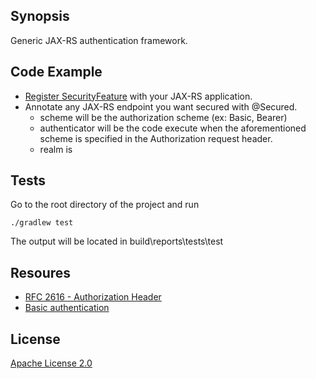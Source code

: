 ## Synopsis

Generic JAX-RS authentication framework.

## Code Example

* [Register SecurityFeature](https://docs.oracle.com/javaee/7/api/javax/ws/rs/core/Application.html#getClasses) with your JAX-RS application.
* Annotate any JAX-RS endpoint you want secured with @Secured.
     * scheme will be the authorization scheme (ex: Basic, Bearer)
     * authenticator will be the code execute when the aforementioned scheme is specified in the Authorization request header.
     * realm is 

## Tests

Go to the root directory of the project and run

    ./gradlew test

The output will be located in build\reports\tests\test


## Resoures

* [RFC 2616 - Authorization Header](https://tools.ietf.org/html/rfc2616#section-14.8) 
* [Basic authentication](https://en.wikipedia.org/wiki/Basic_access_authentication)

## License

[Apache License 2.0](https://www.apache.org/licenses/LICENSE-2.0.txt)